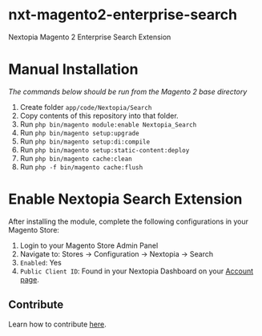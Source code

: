 # nxt-magento2-enterprise-search
Nextopia Magento 2 Enterprise Search Extension

# Manual Installation
*The commands below should be run from the Magento 2 base directory*
1. Create folder `app/code/Nextopia/Search`
2. Copy contents of this repository into that folder.
3. Run `php bin/magento module:enable Nextopia_Search`
4. Run `php bin/magento setup:upgrade`
5. Run `php bin/magento setup:di:compile`
6. Run `php bin/magento setup:static-content:deploy`
7. Run `php bin/magento cache:clean`
8. Run `php -f bin/magento cache:flush`

# Enable Nextopia Search Extension
After installing the module, complete the following configurations in your Magento Store:
1. Login to your Magento Store Admin Panel
2. Navigate to: Stores -> Configuration -> Nextopia -> Search
3. `Enabled`: Yes
4. `Public Client ID`: Found in your Nextopia Dashboard on your [Account page](https://merchant.nextopiasoftware.com/preferences.php).

## Contribute
Learn how to contribute 
[here](https://github.com/team-nxt/nxt-magento2-enterprise-search/blob/master/.github/CONTRIBUTING.md).
